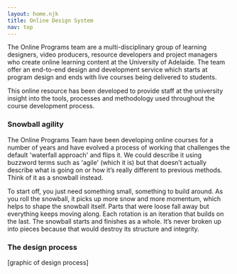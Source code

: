```yaml
---
layout: home.njk
title: Online Design System
nav: top
---
```


The Online Programs team are a multi-disciplinary group of learning designers, video producers, resource developers and project managers who create online learning content at the University of Adelaide. The team offer an end-to-end design and development service which starts at program design and ends with live courses being delivered to students. 

This online resource has been developed to provide staff at the university insight into the tools, processes and methodology used throughout the course development process.

<h3 class="adx-markup-block-primary">Snowball agility</h3> 

The Online Programs Team have been developing online courses for a number of years and have evolved a process of working that challenges the default 'waterfall approach' and flips it. We could describe it using buzzword terms such as 'agile' (which it is) but that doesn’t actually describe what is going on or how it’s really different to previous methods. Think of it as a snowball instead. 

To start off, you just need something small, something to build around. As you roll the snowball, it picks up more snow and more momentum, which helps to shape the snowball itself. Parts that were loose fall away but everything keeps moving along. Each rotation is an iteration that builds on the last. The snowball starts and finishes as a whole. It’s never broken up into pieces because that would destroy its structure and integrity.

<h3 class="adx-markup-block-primary">The design process</h3> 

[graphic of design process]

